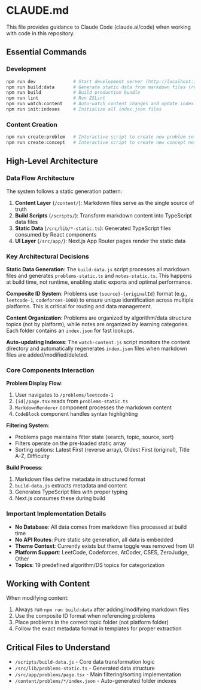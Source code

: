 # CLAUDE.md

This file provides guidance to Claude Code (claude.ai/code) when working with code in this repository.

## Essential Commands

### Development
```bash
npm run dev              # Start development server (http://localhost:3000)
npm run build:data       # Generate static data from markdown files (required after content changes)
npm run build            # Build production bundle
npm run lint             # Run ESLint
npm run watch:content    # Auto-watch content changes and update index.json files
npm run init:indexes     # Initialize all index.json files
```

### Content Creation
```bash
npm run create:problem   # Interactive script to create new problem solution
npm run create:concept   # Interactive script to create new concept note
```

## High-Level Architecture

### Data Flow Architecture
The system follows a static generation pattern:

1. **Content Layer** (`/content/`): Markdown files serve as the single source of truth
2. **Build Scripts** (`/scripts/`): Transform markdown content into TypeScript data files
3. **Static Data** (`/src/lib/*-static.ts`): Generated TypeScript files consumed by React components
4. **UI Layer** (`/src/app/`): Next.js App Router pages render the static data

### Key Architectural Decisions

**Static Data Generation**: The `build-data.js` script processes all markdown files and generates `problems-static.ts` and `notes-static.ts`. This happens at build time, not runtime, enabling static exports and optimal performance.

**Composite ID System**: Problems use `{source}-{originalId}` format (e.g., `leetcode-1`, `codeforces-1000`) to ensure unique identification across multiple platforms. This is critical for routing and data management.

**Content Organization**: Problems are organized by algorithm/data structure topics (not by platform), while notes are organized by learning categories. Each folder contains an `index.json` for fast lookups.

**Auto-updating Indexes**: The `watch-content.js` script monitors the content directory and automatically regenerates `index.json` files when markdown files are added/modified/deleted.

### Core Components Interaction

**Problem Display Flow**:
1. User navigates to `/problems/leetcode-1`
2. `[id]/page.tsx` reads from `problems-static.ts`
3. `MarkdownRenderer` component processes the markdown content
4. `CodeBlock` component handles syntax highlighting

**Filtering System**:
- Problems page maintains filter state (search, topic, source, sort)
- Filters operate on the pre-loaded static array
- Sorting options: Latest First (reverse array), Oldest First (original), Title A-Z, Difficulty

**Build Process**:
1. Markdown files define metadata in structured format
2. `build-data.js` extracts metadata and content
3. Generates TypeScript files with proper typing
4. Next.js consumes these during build

### Important Implementation Details

- **No Database**: All data comes from markdown files processed at build time
- **No API Routes**: Pure static site generation, all data is embedded
- **Theme Context**: Currently exists but theme toggle was removed from UI
- **Platform Support**: LeetCode, Codeforces, AtCoder, CSES, ZeroJudge, Other
- **Topics**: 19 predefined algorithm/DS topics for categorization

## Working with Content

When modifying content:
1. Always run `npm run build:data` after adding/modifying markdown files
2. Use the composite ID format when referencing problems
3. Place problems in the correct topic folder (not platform folder)
4. Follow the exact metadata format in templates for proper extraction

## Critical Files to Understand

- `/scripts/build-data.js` - Core data transformation logic
- `/src/lib/problems-static.ts` - Generated data structure
- `/src/app/problems/page.tsx` - Main filtering/sorting implementation
- `/content/problems/*/index.json` - Auto-generated folder indexes
